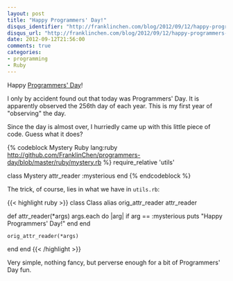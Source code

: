 ```yaml
---
layout: post
title: "Happy Programmers' Day!"
disqus_identifier: "http://franklinchen.com/blog/2012/09/12/happy-programmers-day/"
disqus_url: "http://franklinchen.com/blog/2012/09/12/happy-programmers-day/"
date: 2012-09-12T21:56:00
comments: true
categories:
- programming
- Ruby
---
```

Happy [Programmers' Day](http://en.wikipedia.org/wiki/Programmers'_Day)!

I only by accident found out that today was Programmers' Day. It is apparently observed the 256th day of each year. This is my first year of "observing" the day.

Since the day is almost over, I hurriedly came up with this little piece of code. Guess what it does?

{% codeblock Mystery Ruby lang:ruby http://github.com/FranklinChen/programmers-day/blob/master/ruby/mystery.rb %}
require_relative 'utils'

class Mystery
  attr_reader :mysterious
end
{% endcodeblock %}

<!--more-->

The trick, of course, lies in what we have in `utils.rb`:

{{< highlight ruby >}}
class Class
  alias orig_attr_reader attr_reader

  def attr_reader(*args)
    args.each do |arg|
      if arg == :mysterious
        puts "Happy Programmers' Day!"
      end
    end

    orig_attr_reader(*args)
  end
end
{{< /highlight >}}

Very simple, nothing fancy, but perverse enough for a bit of Programmers' Day fun.
